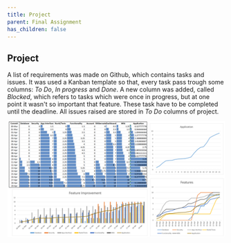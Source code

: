 ```yaml
---
title: Project
parent: Final Assignment
has_children: false
---
```


## Project
A list of requirements was made on Github, which contains tasks and issues. It was used a Kanban template so that, every task pass trough some columns: _To Do_, _In progress_ and _Done_. A new column was added, called _Blocked_, which refers to tasks which were once in progress, but at one point it wasn't so important that feature. These task have to be completed until the deadline. All issues raised are stored in _To Do_ columns of project.

![Features](https://github.com/catamold/appToDo/blob/master/images/final-assignment/Features.PNG)